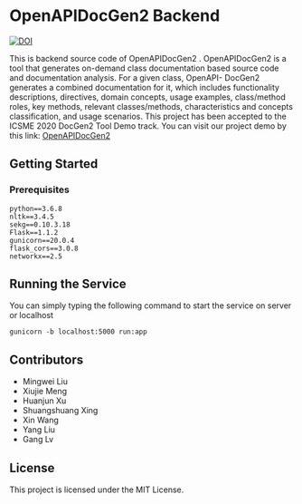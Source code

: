 # OpenAPIDocGen2 Backend
[![DOI](https://zenodo.org/badge/275757098.svg)](https://zenodo.org/badge/latestdoi/275757098)

This is backend source code of OpenAPIDocGen2 . OpenAPIDocGen2 is a tool that generates on-demand class documentation based source code and documentation analysis. For a given class, OpenAPI- DocGen2 generates a combined documentation for it, which includes functionality descriptions, directives, domain concepts, usage examples, class/method roles, key methods, relevant classes/methods, characteristics and concepts classification, and usage scenarios.
This project has been accepted to the ICSME 2020 DocGen2 Tool Demo track. You can visit our project demo by this link: [OpenAPIDocGen2](http://106.14.239.166:8080/DocGen/index.html#/)

## Getting Started

### Prerequisites

```
python==3.6.8
nltk==3.4.5
sekg==0.10.3.18
Flask==1.1.2
gunicorn==20.0.4
flask_cors==3.0.8
networkx==2.5
```

## Running the Service

You can simply typing the following command to start the service on server or localhost

```
gunicorn -b localhost:5000 run:app
```

## Contributors

* Mingwei Liu
* Xiujie Meng
* Huanjun Xu
* Shuangshuang Xing
* Xin Wang
* Yang Liu
* Gang Lv


## License

This project is licensed under the MIT License.
